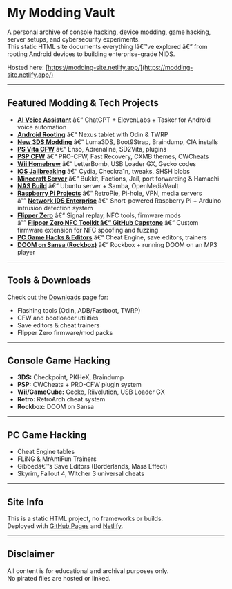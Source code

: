 
# My Modding Vault

A personal archive of console hacking, device modding, game hacking, server setups, and cybersecurity experiments.  
This static HTML site documents everything Iâ€™ve explored â€” from rooting Android devices to building enterprise-grade NIDS.

Hosted here: [https://modding-site.netlify.app/](https://modding-site.netlify.app/)

---

## Featured Modding & Tech Projects

- **[AI Voice Assistant](voice-ai.html)** â€“ ChatGPT + ElevenLabs + Tasker for Android voice automation
- **[Android Rooting](nexus.html)** â€“ Nexus tablet with Odin & TWRP
- **[New 3DS Modding](3ds.html)** â€“ Luma3DS, Boot9Strap, Braindump, CIA installs
- **[PS Vita CFW](vita.html)** â€“ Enso, Adrenaline, SD2Vita, plugins
- **[PSP CFW](psp.html)** â€“ PRO-CFW, Fast Recovery, CXMB themes, CWCheats
- **[Wii Homebrew](wii.html)** â€“ LetterBomb, USB Loader GX, Gecko codes
- **[iOS Jailbreaking](ios-jailbreaking.html)** â€“ Cydia, Checkra1n, tweaks, SHSH blobs
- **[Minecraft Server](minecraft.html)** â€“ Bukkit, Factions, Jail, port forwarding & Hamachi
- **[NAS Build](nas.html)** â€“ Ubuntu server + Samba, OpenMediaVault
- **[Raspberry Pi Projects](raspberry.html)** â€“ RetroPie, Pi-hole, VPN, media servers  
  â”” **[Network IDS Enterprise](https://github.com/x0452950/network-ids-enterprise)** â€“ Snort-powered Raspberry Pi + Arduino intrusion detection system
- **[Flipper Zero](flipper-zero.html)** â€“ Signal replay, NFC tools, firmware mods  
  â”” **[Flipper Zero NFC Toolkit â€“ GitHub Capstone](https://github.com/x0452950/flipper-nfc-toolkit/tree/main)** â€“ Custom firmware extension for NFC spoofing and fuzzing
- **[PC Game Hacks & Editors](pc-game-hacks.html)** â€“ Cheat Engine, save editors, trainers
- **[DOOM on Sansa (Rockbox)](doom.html)** â€“ Rockbox + running DOOM on an MP3 player

---

## Tools & Downloads

Check out the [Downloads](downloads.html) page for:
- Flashing tools (Odin, ADB/Fastboot, TWRP)
- CFW and bootloader utilities
- Save editors & cheat trainers
- Flipper Zero firmware/mod packs

---

## Console Game Hacking

- **3DS:** Checkpoint, PKHeX, Braindump
- **PSP:** CWCheats + PRO-CFW plugin system
- **Wii/GameCube:** Gecko, Riivolution, USB Loader GX
- **Retro:** RetroArch cheat system
- **Rockbox:** DOOM on Sansa

---

## PC Game Hacking

- Cheat Engine tables
- FLiNG & MrAntiFun Trainers
- Gibbedâ€™s Save Editors (Borderlands, Mass Effect)
- Skyrim, Fallout 4, Witcher 3 universal cheats

---

## Site Info

This is a static HTML project, no frameworks or builds.  
Deployed with [GitHub Pages](https://pages.github.com) and [Netlify](https://www.netlify.com).

---

## Disclaimer

All content is for educational and archival purposes only.  
No pirated files are hosted or linked.
